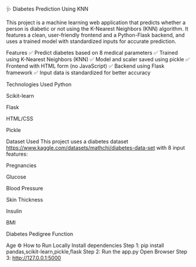 🩺 Diabetes Prediction Using KNN

This project is a machine learning web application that predicts whether a person is diabetic or not using the K-Nearest Neighbors (KNN) algorithm. It features a clean, user-friendly frontend and a Python-Flask backend, and uses a trained model with standardized inputs for accurate prediction.

Features
✅ Predict diabetes based on 8 medical parameters
✅ Trained using K-Nearest Neighbors (KNN)
✅ Model and scaler saved using pickle
✅ Frontend with HTML form (no JavaScript)
✅ Backend using Flask framework
✅ Input data is standardized for better accuracy

Technologies Used
Python

Scikit-learn

Flask

HTML/CSS

Pickle

Dataset Used
This project uses a diabetes dataset https://www.kaggle.com/datasets/mathchi/diabetes-data-set with 8 input features:

Pregnancies

Glucose

Blood Pressure

Skin Thickness

Insulin

BMI

Diabetes Pedigree Function

Age
⚙️ How to Run Locally
Install dependencies
Step 1: pip install pandas,scikit-learn,pickle,flask
Step 2: Run the app.py
Open Browser
Step 3: http://127.0.0.1:5000
